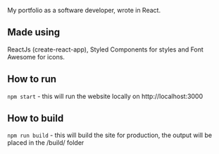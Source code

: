 My portfolio as a software developer, wrote in React.

## Made using

ReactJs (create-react-app), Styled Components for styles and Font Awesome for icons.

## How to run

`npm start` - this will run the website locally on http://localhost:3000

## How to build

`npm run build` - this will build the site for production, the output will be placed in the /build/ folder